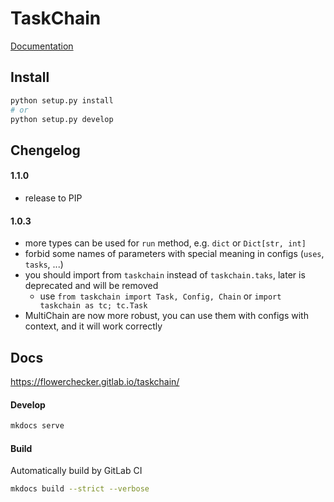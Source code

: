 # TaskChain

[Documentation](https://flowerchecker.gitlab.io/taskchain/)

## Install

```bash
python setup.py install
# or
python setup.py develop
```

## Chengelog

#### 1.1.0
- release to PIP

#### 1.0.3
- more types can be used for `run` method, e.g. `dict` or `Dict[str, int]`
- forbid some names of parameters with special meaning in configs (`uses`, `tasks`, ...)
- you should import from `taskchain` instead of `taskchain.taks`, later is deprecated and will be removed
  - use `from taskchain import Task, Config, Chain` or `import taskchain as tc; tc.Task`
- MultiChain are now more robust, you can use them with configs with context, and it will work correctly 

## Docs
https://flowerchecker.gitlab.io/taskchain/

#### Develop
```bash
mkdocs serve
```

#### Build
Automatically build by GitLab CI
```bash
mkdocs build --strict --verbose
```
